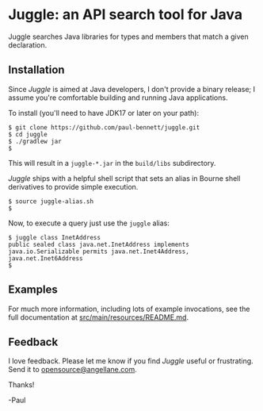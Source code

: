<!-- 
    Juggle -- an API search tool for Java
   
    Copyright 2020,2023 Paul Bennett
   
    Licensed under the Apache License, Version 2.0 (the "License");
    you may not use this file except in compliance with the License.
    You may obtain a copy of the License at
   
       http://www.apache.org/licenses/LICENSE-2.0
   
    Unless required by applicable law or agreed to in writing, software
    distributed under the License is distributed on an "AS IS" BASIS,
    WITHOUT WARRANTIES OR CONDITIONS OF ANY KIND, either express or implied.
    See the License for the specific language governing permissions and
    limitations under the License.
-->

# Juggle: an API search tool for Java

Juggle searches Java libraries for types and members that match a given declaration.

## Installation

Since _Juggle_ is aimed at Java developers, I don't provide a binary release; 
I assume you're comfortable building and running Java applications.

To install (you'll need to have JDK17 or later on your path):

```shell
$ git clone https://github.com/paul-bennett/juggle.git
$ cd juggle
$ ./gradlew jar
$
```

This will result in a `juggle-*.jar` in the `build/libs` subdirectory.

_Juggle_ ships with a helpful shell script that sets an alias in Bourne shell
derivatives to provide simple execution.
```shell
$ source juggle-alias.sh
$
```

Now, to execute a query just use the `juggle` alias:
```shell
$ juggle class InetAddress
public sealed class java.net.InetAddress implements java.io.Serializable permits java.net.Inet4Address, java.net.Inet6Address
$
```

## Examples

For much more information, including lots of example invocations, see the full
documentation at [src/main/resources/README.md](src/main/resources/README.md).

## Feedback

I love feedback. Please let me know if you find _Juggle_ useful or frustrating.
Send it to [opensource@angellane.com](mailto:opensource@angellane.com).

Thanks!

-Paul